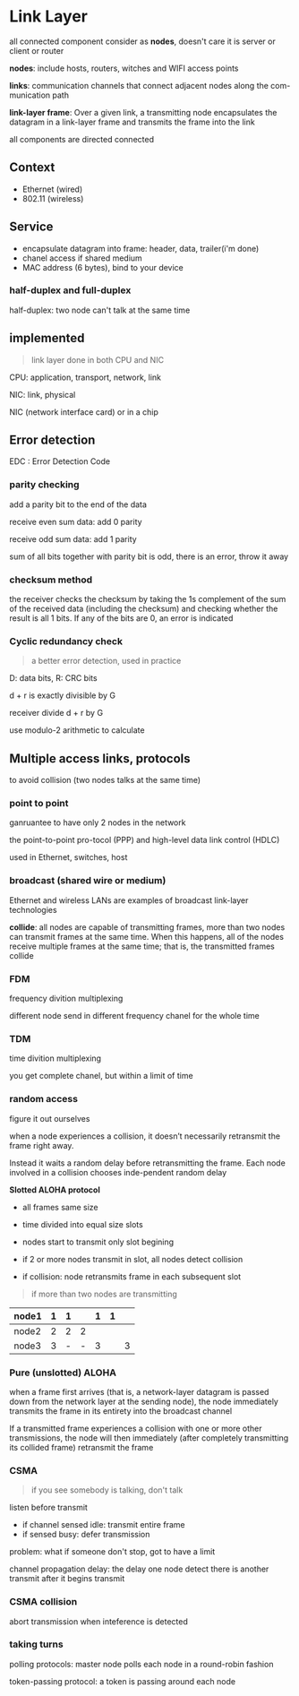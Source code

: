 # Link Layer

all connected component consider as **nodes**, doesn't care it is server or client or router

**nodes**: include hosts, routers, witches and WIFI access points

**links**: communication channels that connect adjacent nodes along the com-munication path

**link-layer frame**: Over a given link, a transmitting node encapsulates the datagram in a link-layer frame and transmits the frame into the link

all components are directed connected

## Context

- Ethernet (wired)
- 802.11 (wireless)

## Service

- encapsulate datagram into frame: header, data, trailer(i'm done)
- chanel access if shared medium
- MAC address (6 bytes), bind to your device

### half-duplex and full-duplex

half-duplex: two node can't talk at the same time

## implemented

> link layer done in both CPU and NIC

CPU: application, transport, network, link

NIC: link, physical

NIC (network interface card) or in a chip

## Error detection

EDC : Error Detection Code

### parity checking

add a parity bit to the end of the data

receive even sum data: add 0 parity

receive odd sum data: add 1 parity

sum of all bits together with parity bit is odd, there is an error, throw it away

### checksum method

the receiver checks the checksum by taking the 1s complement of the sum of the received data (including the checksum) and checking whether the result is all 1 bits. If any of the bits are 0, an error is indicated

### Cyclic redundancy check

> a better error detection, used in practice

D: data bits, R: CRC bits

d + r is exactly divisible by G

receiver divide d + r by G

use modulo-2 arithmetic to calculate

## Multiple access links, protocols

to avoid collision (two nodes talks at the same time)

### point to point

ganruantee to have only 2 nodes in the network

the point-to-point pro-tocol (PPP) and high-level data link control (HDLC)

used in Ethernet, switches, host

### broadcast (shared wire or medium)

Ethernet and wireless LANs are examples of broadcast link-layer technologies

**collide**: all nodes are capable of transmitting frames, more than two nodes can transmit frames at the same time. When this happens, all of the nodes receive multiple frames at the same time; that is, the transmitted frames collide

### FDM

frequency divition multiplexing

different node send in different frequency chanel for the whole time

### TDM

time divition multiplexing

you get complete chanel, but within a limit of time

### random access

figure it out ourselves

when a node experiences a collision, it doesn’t necessarily retransmit the frame right away.

Instead it waits a random delay before retransmitting the frame. Each node involved in a collision chooses inde-pendent random delay

**Slotted ALOHA protocol**

- all frames same size
- time divided into equal size slots
- nodes start to transmit only slot begining
- if 2 or more nodes transmit in slot, all nodes detect collision

- if collision: node retransmits frame in each subsequent slot

> if more than two nodes are transmitting

| node1 | 1   | 1   |     | 1   | 1   |     |
| ----- | --- | --- | --- | --- | --- | --- |
| node2 | 2   | 2   | 2   |     |     |     |
| node3 | 3   | -   | -   | 3   |     | 3   |

### Pure (unslotted) ALOHA

when a frame first arrives (that is, a network-layer datagram is passed down from the network layer at the sending node), the node immediately transmits the frame in its entirety into the broadcast channel

If a transmitted frame experiences a collision with one or more other transmissions, the node will then immediately (after completely transmitting its collided frame) retransmit the frame

### CSMA

> if you see somebody is talking, don't talk

listen before transmit

- if channel sensed idle: transmit entire frame
- if sensed busy: defer transmission

problem: what if someone don't stop, got to have a limit

channel propagation delay: the delay one node detect there is another transmit after it begins transmit

### CSMA collision

abort transmission when inteference is detected

### taking turns

polling protocols: master node polls each node in a round-robin fashion

token-passing protocol: a token is passing around each node
